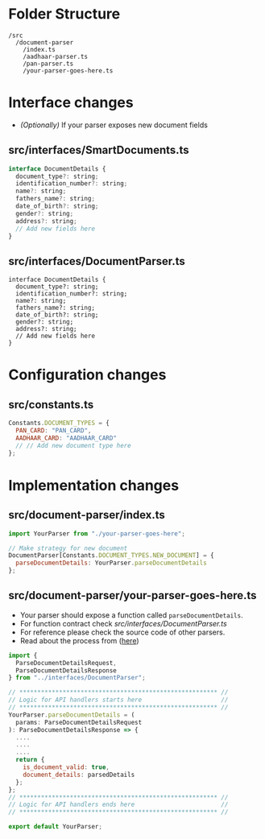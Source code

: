 # Folder Structure
```
/src
  /document-parser
    /index.ts
    /aadhaar-parser.ts
    /pan-parser.ts
    /your-parser-goes-here.ts
```
# Interface changes
* *(Optionally)* If your parser exposes new document fields
## src/interfaces/SmartDocuments.ts
``` Javascript
interface DocumentDetails {
  document_type?: string;
  identification_number?: string;
  name?: string;
  fathers_name?: string;
  date_of_birth?: string;
  gender?: string;
  address?: string;
  // Add new fields here
}
```
## src/interfaces/DocumentParser.ts
```
interface DocumentDetails {
  document_type?: string;
  identification_number?: string;
  name?: string;
  fathers_name?: string;
  date_of_birth?: string;
  gender?: string;
  address?: string;
  // Add new fields here
}
```

# Configuration changes
## src/constants.ts
```Javascript
Constants.DOCUMENT_TYPES = {
  PAN_CARD: "PAN_CARD",
  AADHAAR_CARD: "AADHAAR_CARD"
  // // Add new document type here
};
```
# Implementation changes
## src/document-parser/index.ts
```Javascript
import YourParser from "./your-parser-goes-here";

// Make strategy for new document
DocumentParser[Constants.DOCUMENT_TYPES.NEW_DOCUMENT] = {
  parseDocumentDetails: YourParser.parseDocumentDetails
};

```
## src/document-parser/your-parser-goes-here.ts
- Your parser should expose a function called `parseDocumentDetails`. 
- For function contract check *src/interfaces/DocumentParser.ts*
- For reference please check the source code of other parsers.
- Read about the process from ([here](https://gist.github.com/SourabhJaz/9e505613520a4ef3920104e9edbe2e6c))
```Javascript
import {
  ParseDocumentDetailsRequest,
  ParseDocumentDetailsResponse
} from "../interfaces/DocumentParser";

// ******************************************************* //
// Logic for API handlers starts here                      //
// ******************************************************* //
YourParser.parseDocumentDetails = (
  params: ParseDocumentDetailsRequest
): ParseDocumentDetailsResponse => {
  ....
  ....
  ....
  return {
    is_document_valid: true,
    document_details: parsedDetails
  };
};
// ******************************************************* //
// Logic for API handlers ends here                        //
// ******************************************************* //

export default YourParser;

```
